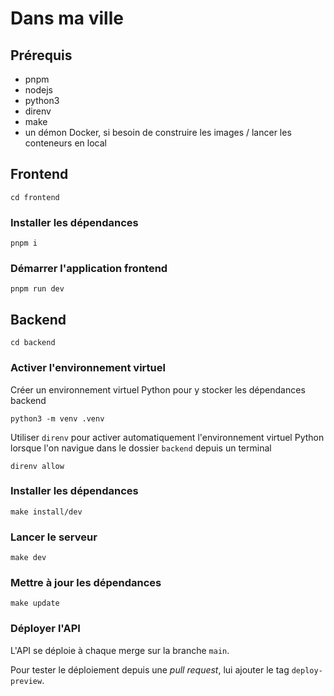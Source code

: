# Dans ma ville

## Prérequis

- pnpm
- nodejs
- python3
- direnv
- make
- un démon Docker, si besoin de construire les images / lancer les conteneurs en local

## Frontend

```shell
cd frontend
```

### Installer les dépendances

```shell
pnpm i
```

### Démarrer l'application frontend

```shell
pnpm run dev
```

## Backend

```shell
cd backend
```

### Activer l'environnement virtuel

Créer un environnement virtuel Python pour y stocker les dépendances backend

```shell
python3 -m venv .venv
```

Utiliser `direnv` pour activer automatiquement l'environnement virtuel Python lorsque l'on navigue dans le
dossier `backend` depuis un terminal

```shell
direnv allow
```

### Installer les dépendances

```shell
make install/dev
```

### Lancer le serveur

```shell
make dev
```

### Mettre à jour les dépendances

```shell
make update
```

### Déployer l'API

L'API se déploie à chaque merge sur la branche `main`.

Pour tester le déploiement depuis une *pull request*, lui ajouter le tag `deploy-preview`.
